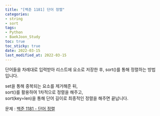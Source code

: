 ```yaml
---
title: "[백준 1181] 단어 정렬"
categories: 
- string
- sort
tags:
- Python
- BaekJoon_Study
toc: true
toc_sticky: true
date: 2022-03-15
last_modified_at: 2022-03-15
---
```


단어들을 차례대로 입력받아 리스트에 요소로 저장한 후, sort()를 통해 정렬하는 방법입니다.

set을 통해 중복되는 요소를 제거해준 뒤,  
sort()를 활용하여 1차적으로 정렬을 해주고,  
sort(key=len)을 통해 단어 길이로 최종적인 정렬을 해주면 끝납니다.

문제 : [백준 1181 - 단어 정렬](https://www.acmicpc.net/problem/1181)

<script src="https://gist.github.com/Ryumaker/6402520de451da5554aa8d696383c8b0.js"></script>




